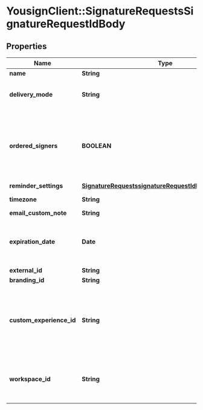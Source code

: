 # YousignClient::SignatureRequestsSignatureRequestIdBody

## Properties
Name | Type | Description | Notes
------------ | ------------- | ------------- | -------------
**name** | **String** |  | [optional] 
**delivery_mode** | **String** | Delivery mode to notify signers | [optional] 
**ordered_signers** | **BOOLEAN** | Enable an ordered workflow, each signer will be requested to sign in a sequential order | [optional] 
**reminder_settings** | [**SignatureRequestssignatureRequestIdReminderSettings**](SignatureRequestssignatureRequestIdReminderSettings.md) |  | [optional] 
**timezone** | **String** | tz database format | [optional] 
**email_custom_note** | **String** |  | [optional] 
**expiration_date** | **Date** | Due date of the signature request (yyyy-mm-dd). | [optional] 
**external_id** | **String** |  | [optional] 
**branding_id** | **String** |  | [optional] 
**custom_experience_id** | **String** | Use a specific Custom Experience to customize the signature experience. | [optional] 
**workspace_id** | **String** | Transfer the Signature Request into a given Workspace. | [optional] 

